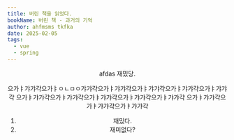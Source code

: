 ```yaml
---
title: 버린 책을 읽었다.
bookName: 버린 책 - 과거의 기억
author: ahfmsms tkfka
date: 2025-02-05
tags:
  - vue
  - spring
---
```

<Header />


afdas
재밌당.

으가ㅑ갸갸갹으가ㅑㅇㄴㅁㅇ갸갸갹으가ㅑ갸갸갹으가ㅑ갸갸갹으가ㅑ갸갸갹으가ㅑ갸갸갹
으가ㅑ갸갸갹으가ㅑ갸갸갹으가ㅑ갸갸갹으가ㅑ갸갸갹으가ㅑ갸갸갹
으가ㅑ갸갸갹으가ㅑ갸갸갹으가ㅑ갸갸갹

1. 재밌다.
2. 재미없다?


<Footer />